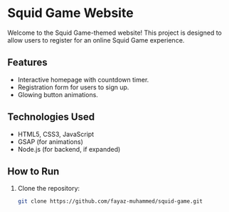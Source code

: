 # Squid Game Website

Welcome to the Squid Game-themed website! This project is designed to allow users to register for an online Squid Game experience.

## Features
- Interactive homepage with countdown timer.
- Registration form for users to sign up.
- Glowing button animations.

## Technologies Used
- HTML5, CSS3, JavaScript
- GSAP (for animations)
- Node.js (for backend, if expanded)

## How to Run
1. Clone the repository:
   ```bash
   git clone https://github.com/fayaz-muhammed/squid-game.git
